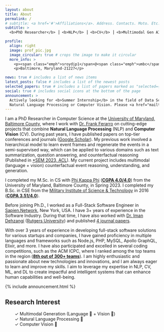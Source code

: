 ```yaml
---
layout: about
title: About
permalink: /
# subtitle: <a href='#'>Affiliations</a>. Address. Contacts. Moto. Etc.
subtitle: >
  <b>PhD Researcher</b> ⎟ <b>NLP</b> ⎟ <b>CV</b> ⎟ <b>Multimodal Gen AI</b> ⎟ <b>Data Science</b>

profile:
  align: right
  image: prof_pic.jpg
  image_circular: true # crops the image to make it circular
  more_info: >
    <p><span class="emph">sroydip1</span>@<span class="emph">umbc</span>.<span class="emph">edu</span></p>
    <p>Baltimore, Maryland-21227</p>

news: true # includes a list of news items
latest_posts: false # includes a list of the newest posts
selected_papers: true # includes a list of papers marked as "selected={true}"
social: true # includes social icons at the bottom of the page
announcement: >
  Actively looking for <b>Summer Internship</b> in the field of Data Science, Machine Learning, Deep Learning,
  Natural Language Processing or Computer Vision. Please <a href="mailto:sroydip1@umbc.edu" target="_blank">contact me</a> if you have any opportunity.
---
```


I am a PhD Researcher in Computer Science at the [University of Maryland, Baltimore County](https://umbc.edu/), where I work with [Dr. Frank Ferarro](https://www.csee.umbc.edu/people/faculty/frank-ferraro/) on cutting-edge projects that combine **Natural Language Processing** (NLP) and **Computer Vision** (CV). During past years, I have published papers on top-tier conferences and journals ([Google Scholar](https://scholar.google.com/citations?user=j2ElsNIAAAAJ&hl=en)). My previous work involved a hierarchical model to learn event frames and regenerate the events in a semi-supervised way, which can be applied to various domains such as text summarization, question answering, and counterfactual reasoning (Published in [\*SEM 2023, ACL](https://aclanthology.org/2023.starsem-1.31/)). My current project includes multimodal (language + vision) counterfactual event reasoning, understanding, and generation.

I completed my M.Sc. in CS with [Phi Kappa Phi](https://phikappaphi.meritpages.com/stories/Shubhashis-Roy-Dipta-Inducted-into-The-Honor-Society-of-Phi-Kappa-Phi/107714395) (**[CGPA 4.0/4.0](/assets/pdf/masters_transcript.pdf)**) from the University of Maryland, Baltimore County, in Spring 2023. I completed my B.Sc. in CSE from the [Military Institute of Science & Technology](https://mist.ac.bd/) in 2016 (**[CGPA 3.51/4.0](/assets/pdf/bsc_transcript.pdf)**).

Before joining Ph.D., I worked as a Full-Stack Software Engineer in [Sapien.Network](https://www.sapien.network/), New York, USA. I have 3+ years of experience in the Software Industry. During that time, I have also worked with [Dr. Iman Dehzangi](https://cs.camden.rutgers.edu/faculty-staff/iman-dehzangi-ph-d/) ([Rutgers University](https://www.rutgers.edu/)) and published [4 journal papers](/publications).

With over 3 years of experience in developing full-stack software solutions for various startups and companies, I have gained proficiency in multiple languages and frameworks such as Node.js, PHP, MySQL, Apollo GraphQL, Elixir, and more. I have also participated and excelled in several coding competitions, such as the ACM ICPC, where I ranked among the top teams in the region (**[8th out of 300+ teams](https://icpc.global/regionals/finder/dhaka-2019/standings)**). I am highly enthusiastic and passionate about new technologies and innovations, and I am always eager to learn and improve my skills. I aim to leverage my expertise in NLP, CV, ML, and DL to create impactful and intelligent systems that can enhance human capabilities and well-being.

{% include announcement.html %}

## Research Interest

&nbsp;&nbsp;&nbsp;&nbsp;&nbsp;&nbsp;&nbsp;&nbsp;✓ Multimodal Generation (Language 📖 + Vision 👀)  
&nbsp;&nbsp;&nbsp;&nbsp;&nbsp;&nbsp;&nbsp;&nbsp;✓ Natural Language Processing 📖  
&nbsp;&nbsp;&nbsp;&nbsp;&nbsp;&nbsp;&nbsp;&nbsp;✓ Computer Vision 👀
